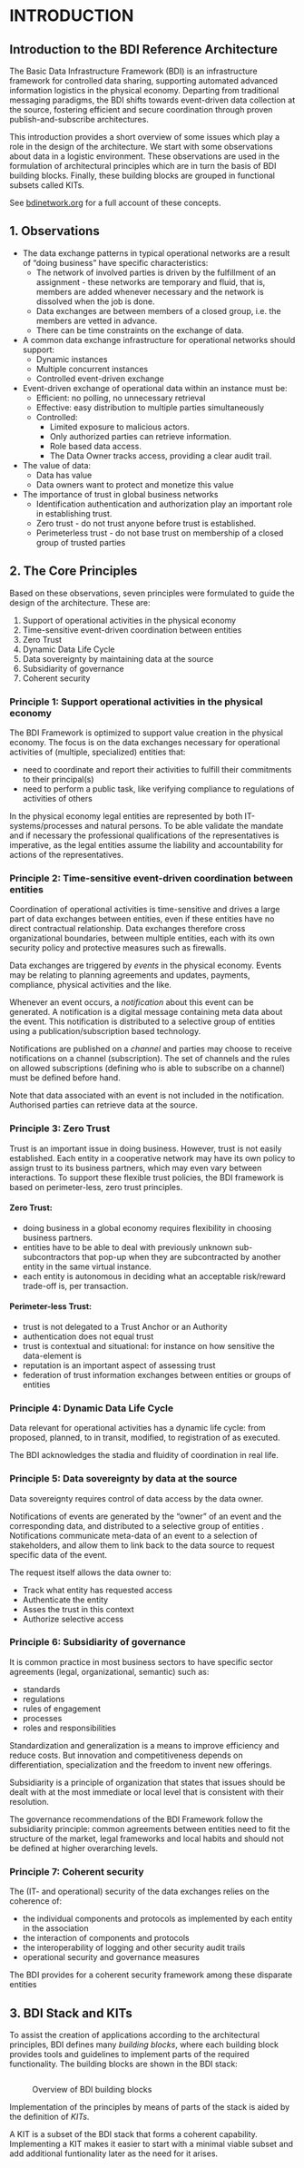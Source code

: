 # INTRODUCTION

## Introduction to the BDI Reference Architecture

The Basic Data Infrastructure Framework (BDI) is an infrastructure framework for controlled data sharing, supporting automated advanced information logistics in the physical economy. Departing from traditional messaging paradigms, the BDI shifts towards event-driven data collection at the source, fostering efficient and secure coordination through proven publish-and-subscribe architectures.

This introduction provides a short overview of some issues which play a role in the design of the architecture. We start with some observations about data in a logistic environment. These observations are used in the formulation of architectural principles which are in turn the basis of BDI building blocks. Finally, these building blocks are grouped in functional subsets called KITs.

See [bdinetwork.org](https://bdinetwork.org) for a full account of these concepts.

## 1. Observations&#x20;

* The data exchange patterns in typical operational networks are a result of “doing business” have specific characteristics:
  * The network of involved parties is driven by the fulfillment of an assignment - these networks are temporary and fluid, that is, members are added whenever necessary and the network is dissolved when the job is done.&#x20;
  * Data exchanges are between members of a closed group, i.e. the members are vetted in advance.
  * There can be time constraints on the exchange of data.
* A common data exchange infrastructure for operational networks should support:
  * Dynamic instances
  * Multiple concurrent instances
  * Controlled event-driven exchange
* Event-driven exchange of operational data within an instance must be:
  * Efficient: no polling, no unnecessary retrieval
  * Effective: easy distribution to multiple parties simultaneously&#x20;
  * Controlled:&#x20;
    * Limited exposure to malicious actors.
    * Only authorized parties can retrieve information.
    * Role based data access.
    * The Data Owner tracks access, providing a clear audit trail.
* The value of data:
  * Data has value
  * Data owners want to protect and monetize this value
* The importance of trust in global business networks
  * Identification authentication and authorization play an important role in establishing trust.
  * Zero trust - do not trust anyone before trust is established.
  * Perimeterless trust - do not base trust on membership of a closed group of trusted parties

## 2. The Core Principles

Based on these observations, seven principles were formulated to guide the design of the architecture. These are:

1. Support of operational activities in the physical economy
2. Time-sensitive event-driven coordination between entities
3. Zero Trust
4. Dynamic Data Life Cycle
5. Data sovereignty by maintaining data at the source
6. Subsidiarity of governance
7. Coherent security

### Principle 1: Support operational activities in the physical economy

The BDI Framework is optimized to support value creation in the physical economy. The focus is on the data exchanges necessary for operational activities of (multiple, specialized) entities that:

* need to coordinate and report their activities to fulfill their commitments to their principal(s)
* need to perform a public task, like verifying compliance to regulations of activities of others

In the physical economy legal entities are represented by both IT-systems/processes and natural persons. To be able validate the mandate and if necessary the professional qualifications of the representatives is imperative, as the legal entities assume the liability and accountability for actions of the representatives.

### Principle 2: Time-sensitive event-driven coordination between entities

Coordination of operational activities is time-sensitive and drives a large part of data exchanges between entities, even if these entities have no direct contractual relationship. Data exchanges therefore cross organizational boundaries, between multiple entities, each with its own security policy and protective measures such as firewalls.

Data exchanges are triggered by _events_ in the physical economy.  Events may be relating to planning agreements and updates, payments, compliance, physical activities and the like.

Whenever an event occurs, a _notification_ about this event can be generated. A notification is a digital message containing meta data about the event. This notification is distributed to a selective group of entities using a publication/subscription  based technology.

Notifications are published on a _channel_ and parties may choose to receive notifications on a channel (subscription). The set of channels and the rules on allowed subscriptions (defining who is able to subscribe on a channel) must be defined before hand.

Note that data associated with an event is not included in the notification. Authorised parties can retrieve data at the source.

### Principle 3: Zero Trust

Trust is an important issue in doing business. However, trust is not easily established. Each entity in a cooperative network may have its own policy to assign trust to its business partners, which may even vary between interactions. To support these flexible trust policies, the BDI framework is based on perimeter-less, zero trust principles.

#### Zero Trust:

* doing business in a global economy requires flexibility in choosing business partners.
* entities have to be able to deal with previously unknown sub-subcontractors that pop-up when they are subcontracted by another entity in the same virtual instance.
* each entity is autonomous in deciding what an acceptable risk/reward trade-off is, per transaction.

#### Perimeter-less Trust:

* trust is not delegated to a Trust Anchor or an Authority
* authentication does not equal trust
* trust is contextual and situational: for instance on how sensitive the data-element is
* reputation is an important aspect of assessing trust
* federation of trust information exchanges between entities or groups of entities

### Principle 4: Dynamic Data Life Cycle

Data relevant for operational activities has a dynamic life cycle: from proposed, planned, to in transit, modified, to registration of as executed.

The BDI acknowledges the stadia and fluidity of coordination in real life.

### Principle 5: Data sovereignty by data at the source

Data sovereignty requires control of data access by the data owner.

Notifications of events are generated by the “owner” of an event and the corresponding data, and distributed to a selective group of entities . Notifications communicate meta-data of an event to a selection of stakeholders, and allow them to link back to the data source to request specific data of the event.

The request itself allows the data owner to:

* Track what entity has requested access
* Authenticate the entity
* Asses the trust in this context
* Authorize selective access

### Principle 6: Subsidiarity of governance

It is common practice in most business sectors to have specific sector agreements (legal, organizational, semantic) such as:

* standards
* regulations
* rules of engagement
* processes
* roles and responsibilities

Standardization and generalization is a means to improve efficiency and reduce costs. But innovation and competitiveness depends on differentiation, specialization and the freedom to invent new offerings.

Subsidiarity is a principle of organization that states that issues should be dealt with at the most immediate or local level that is consistent with their resolution.

The governance recommendations of the BDI Framework follow the subsidiarity principle: common agreements between entities need to fit the structure of the market, legal frameworks and local habits and should not be defined at higher overarching levels.

### Principle 7: Coherent security

The (IT- and operational) security of the data exchanges relies on the coherence of:

* the individual components and protocols as implemented by each entity in the association
* the interaction of components and protocols
* the interoperability of logging and other security audit trails
* operational security and governance measures

The BDI provides for a coherent security framework among these disparate entities

## 3. BDI Stack and KITs

To assist the creation of applications according to the architectural principles, BDI defines many _building blocks_, where each building block provides tools and guidelines to implement parts of the required functionality. The building blocks are shown in the BDI stack:

<figure><img src="../.gitbook/assets/BDI building blocks.png" alt=""><figcaption><p>Overview of BDI building blocks</p></figcaption></figure>

Implementation of the principles by means of parts of the stack is aided by the definition of _KITs_.

A KIT is a subset of the BDI stack that forms a coherent capability. Implementing a KIT  makes it easier to start with a minimal viable subset and add additional funtionality later as the need for it arises.
